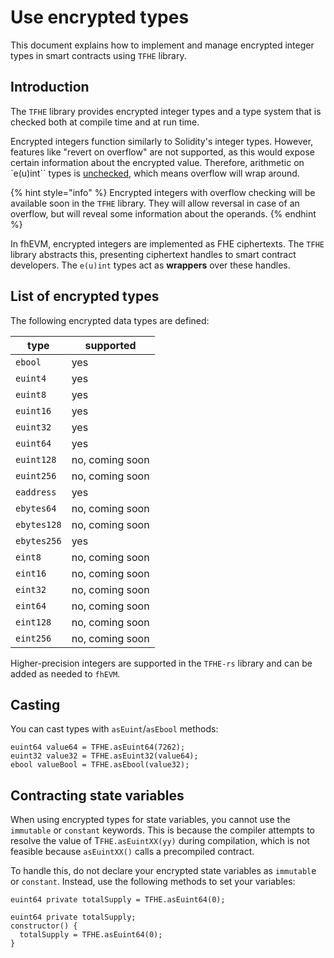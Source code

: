 # Use encrypted types

This document explains how to implement and manage encrypted integer types in smart contracts using `TFHE` library.

## Introduction

The `TFHE` library provides encrypted integer types and a type system that is checked both at compile time and at run time.

Encrypted integers function similarly to Solidity's integer types. However, features like "revert on overflow" are not supported, as this would expose certain information about the encrypted value. Therefore, arithmetic on `e(u)int`` types is [unchecked](https://docs.soliditylang.org/en/latest/control-structures.html#checked-or-unchecked-arithmetic), which means overflow will wrap around.

{% hint style="info" %}
Encrypted integers with overflow checking will be available soon in the `TFHE` library. They will allow reversal in case of an overflow, but will reveal some information about the operands.
{% endhint %}

In fhEVM, encrypted integers are implemented as FHE ciphertexts. The `TFHE` library abstracts this, presenting ciphertext handles to smart contract developers. The `e(u)int` types act as **wrappers** over these handles.

## List of encrypted types

The following encrypted data types are defined:

| type        | supported       |
| ----------- | --------------- |
| `ebool`     | yes             |
| `euint4`    | yes             |
| `euint8`    | yes             |
| `euint16`   | yes             |
| `euint32`   | yes             |
| `euint64`   | yes             |
| `euint128`  | no, coming soon |
| `euint256`  | no, coming soon |
| `eaddress`  | yes             |
| `ebytes64`  | no, coming soon |
| `ebytes128` | no, coming soon |
| `ebytes256` | yes             |
| `eint8`     | no, coming soon |
| `eint16`    | no, coming soon |
| `eint32`    | no, coming soon |
| `eint64`    | no, coming soon |
| `eint128`   | no, coming soon |
| `eint256`   | no, coming soon |

Higher-precision integers are supported in the `TFHE-rs` library and can be added as needed to `fhEVM`.

## Casting

You can cast types with `asEuint`/`asEbool` methods:

```solidity
euint64 value64 = TFHE.asEuint64(7262);
euint32 value32 = TFHE.asEuint32(value64);
ebool valueBool = TFHE.asEbool(value32);
```

## Contracting state variables

When using encrypted types for state variables, you cannot use the `immutable` or `constant` keywords. This is because the compiler attempts to resolve the value of T`FHE.asEuintXX(yy)` during compilation, which is not feasible because `asEuintXX()` calls a precompiled contract. 

To handle this, do not declare your encrypted state variables as `immutabl`e or `constant`. Instead, use the following methods to set your variables:


```solidity
euint64 private totalSupply = TFHE.asEuint64(0);
```

```solidity
euint64 private totalSupply;
constructor() {
  totalSupply = TFHE.asEuint64(0);
}
```
